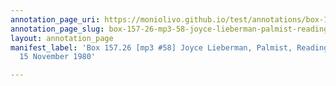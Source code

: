 ```yaml
---
annotation_page_uri: https://moniolivo.github.io/test/annotations/box-157-26-mp3-58-joyce-lieberman-palmist-reading-of-gloria-15-november-1980-canvas-1-character.json
annotation_page_slug: box-157-26-mp3-58-joyce-lieberman-palmist-reading-of-gloria-15-november-1980-canvas-1-character
layout: annotation_page
manifest_label: 'Box 157.26 [mp3 #58] Joyce Lieberman, Palmist, Reading of Gloria,
  15 November 1980'

---
```

